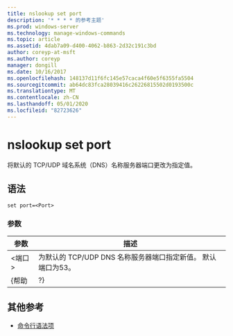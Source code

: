 ```yaml
---
title: nslookup set port
description: '* * * * 的参考主题'
ms.prod: windows-server
ms.technology: manage-windows-commands
ms.topic: article
ms.assetid: 4dab7a09-d400-4062-b863-2d32c191c3bd
author: coreyp-at-msft
ms.author: coreyp
manager: dongill
ms.date: 10/16/2017
ms.openlocfilehash: 148137d11f6fc145e57caca4f60e5f6355fa5504
ms.sourcegitcommit: ab64dc83fca28039416c26226815502d0193500c
ms.translationtype: MT
ms.contentlocale: zh-CN
ms.lasthandoff: 05/01/2020
ms.locfileid: "82723626"
---
```

# <a name="nslookup-set-port"></a>nslookup set port



将默认的 TCP/UDP 域名系统（DNS）名称服务器端口更改为指定值。

## <a name="syntax"></a>语法

```
set port=<Port>
```

### <a name="parameters"></a>参数

| 参数 |                                          描述                                          |
|-----------|-----------------------------------------------------------------------------------------------|
|  \<端口>  | 为默认的 TCP/UDP DNS 名称服务器端口指定新值。 默认端口为53。 |
|   {帮助   |                                              ?}                                               |

## <a name="additional-references"></a>其他参考

- [命令行语法项](command-line-syntax-key.md)